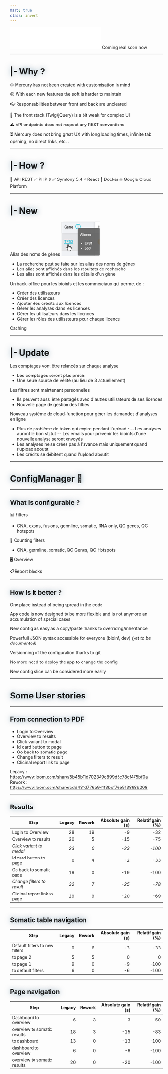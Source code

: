 ```yaml
---
marp: true
class: invert
---
```


<style>
  @import url('https://fonts.googleapis.com/css2?family=Fira+Code&display=swap');

  section {
    font-family: 'Fira Code', monospace;
    font-size: 1.5em;
  }

  h1,
  h2,
  h3,
  h4,
  h5,
  h6 {
    text-shadow: rgba(9,75,113,0.5) 0px 0px 18px;
  }
</style>


![Mercury logo](./imgs/mercury-logo-white.png)
Coming real soon now

---

# |- Why ?

  ⚙️ Mercury has not been created with customisation in mind

  🙃 With each new features the soft is harder to maintain

  👓 Responsabilities between front and back are uncleared

  👶 The front stack (Twig/jQuery) is a bit weak for complex UI

  ⚠️ API endpoints does not respect any REST conventions 

  ⏳ Mercury does not bring great UX with long loading times, infinite tab opening, no direct links, etc...

---

# |- How ?

  🚀 API REST 
    ✅ PHP 8 
    ✅ Symfony 5.4
  ⚡ React
  🐋 Docker
  🔥 Google Cloud Platform

---

# |- New

Alias des noms de gènes ![TP53 alias](./imgs/genes-alias-TP53.png)
  - La recherche peut se faire sur les alias des noms de gènes
  - Les alias sont affichés dans les résultats de recherche
  - Les alias sont affichés dans les détails d'un gène

Un back-office pour les bioinfs et les commerciaux qui permet de :
  - Créer des utilisateurs
  - Créer des licences
  - Ajouter des crédits aux licences
  - Gérer les analyses dans les licences
  - Gérer les utilisateurs dans les licences
  - Gérer les rôles des utilisateurs pour chaque licence

Caching

---

# |- Update

Les comptages vont être relancés sur chaque analyse
  - Les comptages seront plus précis
  - Une seule source de vérité (au lieu de 3 actuellement)

Les filtres sont maintenant personnelles
  - Ils peuvent aussi être partagés avec d'autres utilisateurs de ses licences
  - Nouvelle page de gestion des filtres

Nouveau système de cloud-function pour gérer les demandes d'analyses en ligne
  - Plus de problème de token qui expire pendant l'upload : 
    -- Les analyses auront le bon statut
    -- Les emails pour prévenir les bioinfs d'une nouvelle analyse seront envoyés
  - Les analyses ne se crées pas à l'avance mais uniquement quand l'upload aboutit
  - Les crédits se débitent quand l'upload aboutit

---

# ConfigManager 🔧

---

## What is configurable ?

📊 Filters
  - CNA, exons, fusions, germline, somatic, RNA only, QC genes, QC hotspots

🧮 Counting filters
  - CNA, germline, somatic, QC Genes, QC Hotspots

🖥️ Overview

📋Report blocks

---
## How is it better ?

One place instead of being spread in the code

App code is now designed to be more flexible and is not anymore an accumulation of special cases

New config as easy as a copy/paste thanks to overriding/inheritance

Powerfull JSON syntax accessible for everyone (bioinf, dev) _(yet to be documented)_

Versionning of the configuration thanks to git

No more need to deploy the app to change the config

New config slice can be considered more easily

---

# Some User stories

---

## From connection to PDF

- Login to Overview
- Overview to results
- Click variant to modal
- Id card button to page  
- Go back to somatic page
- Change filters to result
- Clicinal report link to page

Legacy : https://www.loom.com/share/5b45b11d702349c899d5c78cf475bf0a
Rework : https://www.loom.com/share/cdd431d776a941f3bcf76e513898b208

---
## Results

| Step                         | Legacy | Rework | Absolute gain (s) | Relatif gain (%) |
|------------------------------|-------:|-------:|------------------:|-----------------:|
| Login to Overview            |     28 |     19 |                 -9 |               -32 |
| Overview to results          |     20 |      5 |                -15 |               -75 |
| _Click variant to modal_     |   _23_ |    _0_ |              _-23_ |            _-100_ |
| Id card button to page       |      6 |      4 |                 -2 |               -33 |
| Go back to somatic page      |     19 |      0 |                -19 |              -100 |
| _Change filters to result_   |   _32_ |    _7_ |              _-25_ |             _-78_ |
| Clicinal report link to page |     29 |      9 |                -20 |               -69 |

---

## Somatic table navigation


| Step                           | Legacy | Rework | Absolute gain (s) | Relatif gain (%) |
|--------------------------------|-------:|-------:|------------------:|-----------------:|
| Default filters to new filters |      9 |      6 |                 -3 |               -33 |
| to page 2                      |      5 |      5 |                 0 |                0 |
| to page 1                      |      9 |      0 |                 -9 |              -100 |
| to default filters             |      6 |      0 |                 -6 |              -100 |

---

## Page navigation

| Step                        | Legacy | Rework | Absolute gain (s) | Relatif gain (%) |
|-----------------------------|-------:|-------:|------------------:|-----------------:|
| Dashboard to overview       |      6 |      3 |                -3 |              -50 |
| overview to somatic results |     18 |      3 |               -15 |              -83 |
| to dashboard                |     13 |      0 |               -13 |             -100 |
| dashboard to overview       |      6 |      0 |                -6 |             -100 |
| overview to somatic results |     20 |      0 |               -20 |             -100 |